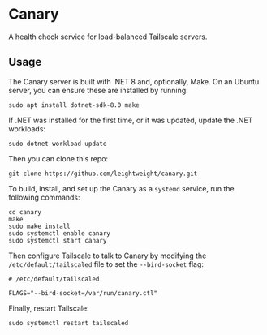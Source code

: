 # Canary

A health check service for load-balanced Tailscale servers.

## Usage

The Canary server is built with .NET 8 and, optionally, Make.
On an Ubuntu server, you can ensure these are installed by running:

```shell
sudo apt install dotnet-sdk-8.0 make
```

If .NET was installed for the first time, or it was updated, update the .NET workloads:

```shell
sudo dotnet workload update
```

Then you can clone this repo:

```shell
git clone https://github.com/leightweight/canary.git
```

To build, install, and set up the Canary as a `systemd` service, run the following commands:

```shell
cd canary
make
sudo make install
sudo systemctl enable canary
sudo systemctl start canary
```

Then configure Tailscale to talk to Canary by modifying the `/etc/default/tailscaled` file to set the `--bird-socket` flag:

```shell
# /etc/default/tailscaled

FLAGS="--bird-socket=/var/run/canary.ctl"
```

Finally, restart Tailscale:

```shell
sudo systemctl restart tailscaled
```

